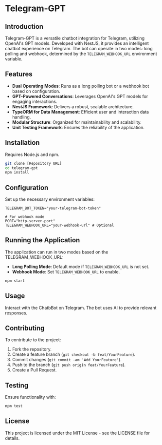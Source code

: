 # Telegram-GPT

## Introduction

Telegram-GPT is a versatile chatbot integration for Telegram, utilizing OpenAI's GPT models. Developed with NestJS, it provides an intelligent chatbot experience on Telegram. The bot can operate in two modes: long polling and webhook, determined by the `TELEGRAM_WEBHOOK_URL` environment variable.

## Features

- **Dual Operating Modes**: Runs as a long polling bot or a webhook bot based on configuration.
- **GPT-Powered Conversations**: Leverages OpenAI's GPT models for engaging interactions.
- **NestJS Framework**: Delivers a robust, scalable architecture.
- **TypeORM for Data Management**: Efficient user and interaction data handling.
- **Modular Structure**: Organized for maintainability and scalability.
- **Unit Testing Framework**: Ensures the reliability of the application.

## Installation

Requires Node.js and npm.

```bash
git clone [Repository URL]
cd telegram-gpt
npm install
```

## Configuration

Set up the necessary environment variables:

```dotenv
TELEGRAM_BOT_TOKEN="your-telegram-bot-token"

# For webhook mode
PORT="http-server-port"
TELEGRAM_WEBHOOK_URL="your-webhook-url" # Optional
```

## Running the Application

The application can run in two modes based on the TELEGRAM_WEBHOOK_URL:

- **Long Polling Mode**: Default mode if `TELEGRAM_WEBHOOK_URL` is not set.
- **Webhook Mode**: Set `TELEGRAM_WEBHOOK_URL` to enable.

```bash
npm start
```

## Usage

Interact with the ChatbBot on Telegram. The bot uses AI to provide relevant responses.

## Contributing
To contribute to the project:

1. Fork the repository.
2. Create a feature branch (`git checkout -b feat/YourFeature`).
3. Commit changes (`git commit -am 'Add YourFeature'`).
4. Push to the branch (`git push origin feat/YourFeature`).
5. Create a Pull Request.

## Testing
Ensure functionality with:

```bash
npm test
```

## License

This project is licensed under the MIT License - see the LICENSE file for details.
